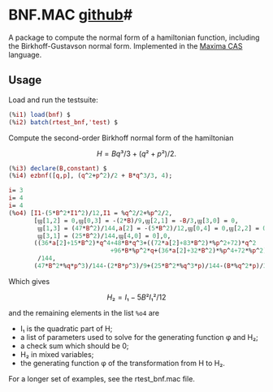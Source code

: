 # BNF.MAC [github](https://github.com/leo-butler/bnf.git "repo link")#

A package to compute the normal form of a hamiltonian function,
including the Birkhoff-Gustavson normal form. Implemented in the
[Maxima CAS](https://maxima.sourceforge.net/ "Maxima url") language.

## Usage ##

Load and run the testsuite:

``` maxima
(%i1) load(bnf) $
(%i2) batch(rtest_bnf,'test) $
```

Compute the second-order Birkhoff normal form of the hamiltonian

``` math
H=B q³/3 + (q² + p²)/2.
```

``` maxima
(%i3) declare(B,constant) $
(%i4) ezbnf([q,p], (q^2+p^2)/2 + B*q^3/3, 4);

i= 3 
i= 4 
i= 4 
(%o4) [I1-(5*B^2*I1^2)/12,I1 = %q^2/2+%p^2/2,
       [ϣ[1,2] = 0,ϣ[0,3] = -(2*B)/9,ϣ[2,1] = -B/3,ϣ[3,0] = 0,
        ϣ[1,3] = (47*B^2)/144,a[2] = -(5*B^2)/12,ϣ[0,4] = 0,ϣ[2,2] = 0,
        ϣ[3,1] = (25*B^2)/144,ϣ[4,0] = 0],0,
       ((36*a[2]+15*B^2)*q^4+48*B*q^3+((72*a[2]+83*B^2)*%p^2+72)*q^2
                            +96*B*%p^2*q+(36*a[2]+32*B^2)*%p^4+72*%p^2)
        /144,
       (47*B^2*%q*p^3)/144-(2*B*p^3)/9+(25*B^2*%q^3*p)/144-(B*%q^2*p)/3+%q*p]

```

Which gives

``` math
H₂=I₁-5 B² I₁²/12 
```

and the remaining elements in the list `%o4` are

  * I₁ is the quadratic part of H;
  * a list of parameters used to solve for the generating function φ and H₂;
  * a check sum which should be 0;
  * H₂ in mixed variables;
  * the generating function φ of the transformation from H to H₂.


For a longer set of examples, see the rtest_bnf.mac file.

